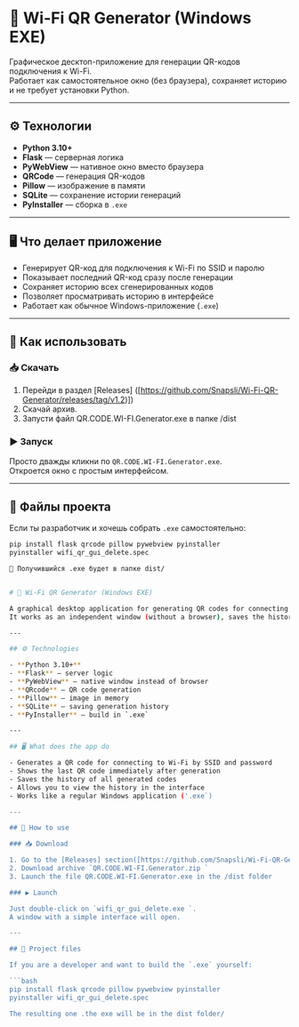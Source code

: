 # 📶 Wi-Fi QR Generator (Windows EXE)

Графическое десктоп-приложение для генерации QR-кодов подключения к Wi-Fi.  
Работает как самостоятельное окно (без браузера), сохраняет историю и не требует установки Python.

---

## ⚙️ Технологии

- **Python 3.10+**
- **Flask** — серверная логика
- **PyWebView** — нативное окно вместо браузера
- **QRCode** — генерация QR-кодов
- **Pillow** — изображение в памяти
- **SQLite** — сохранение истории генераций
- **PyInstaller** — сборка в `.exe`

---

## 🖥 Что делает приложение

- Генерирует QR-код для подключения к Wi-Fi по SSID и паролю
- Показывает последний QR-код сразу после генерации
- Сохраняет историю всех сгенерированных кодов
- Позволяет просматривать историю в интерфейсе
- Работает как обычное Windows-приложение (`.exe`)

---

## 🚀 Как использовать

### 📥 Скачать

1. Перейди в раздел [Releases] ([https://github.com/Snapsli/Wi-Fi-QR-Generator/releases/tag/v1.2)])
2. Скачай архив.
3. Запусти файл QR.CODE.WI-FI.Generator.exe
 в папке /dist

### ▶️ Запуск

Просто дважды кликни по `QR.CODE.WI-FI.Generator.exe`.  
Откроется окно с простым интерфейсом.

---

## 📁 Файлы проекта

Если ты разработчик и хочешь собрать `.exe` самостоятельно:

```bash
pip install flask qrcode pillow pywebview pyinstaller
pyinstaller wifi_qr_gui_delete.spec

📂 Получившийся .exe будет в папке dist/


# 📶 Wi-Fi QR Generator (Windows EXE)

A graphical desktop application for generating QR codes for connecting to Wi-Fi.  
It works as an independent window (without a browser), saves the history and does not require Python installation.

---

## ⚙️ Technologies

- **Python 3.10+**
- **Flask** — server logic
- **PyWebView** — native window instead of browser
- **QRcode** — QR code generation
- **Pillow** — image in memory
- **SQLite** — saving generation history
- **PyInstaller** — build in `.exe`

---

## 🖥 What does the app do

- Generates a QR code for connecting to Wi-Fi by SSID and password
- Shows the last QR code immediately after generation
- Saves the history of all generated codes
- Allows you to view the history in the interface
- Works like a regular Windows application ('.exe`)

---

## 🚀 How to use

### 📥 Download

1. Go to the [Releases] section([https://github.com/Snapsli/Wi-Fi-QR-Generator/releases/tag/v1.2)])
2. Download archive `QR.CODE.WI-FI.Generator.zip `
3. Launch the file QR.CODE.WI-FI.Generator.exe in the /dist folder

### ▶️ Launch

Just double-click on `wifi_qr_gui_delete.exe `.  
A window with a simple interface will open.

---

## 📁 Project files

If you are a developer and want to build the `.exe` yourself:

```bash
pip install flask qrcode pillow pywebview pyinstaller
pyinstaller wifi_qr_gui_delete.spec

The resulting one .the exe will be in the dist folder/
